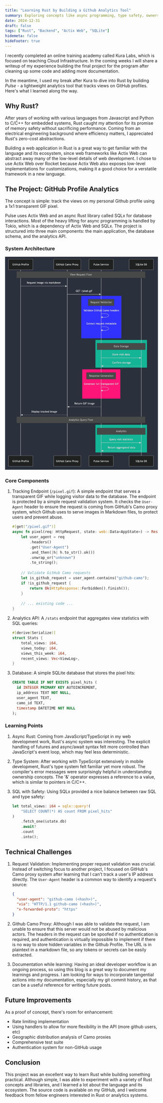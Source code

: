 ```yaml
---
title: "Learning Rust by Building a Github Analytics Tool"
summary: Exploring concepts like async programming, type safety, ownership, and SQL integrations in Rust
date: 2024-12-31
draft: false
tags: ["Rust", "Backend", "Actix Web", "SQLite"] 
hidemeta: false
hideFooter: true
---
```


I recently completed an online training academy called Kura Labs, which is focused on teaching Cloud Infrastructure. In the coming weeks I will share a writeup of my experience building the final project for the program after cleaning up some code and adding more documentation.

In the meantime, I used my break after Kura to dive into Rust by building _Pulse_ - a lightweight analytics tool that tracks views on GitHub profiles. Here's what I learned along the way.

## Why Rust?

After years of working with various languages from Javascript and Python to C/C++ for embedded systems, Rust caught my attention for its promise of memory safety without sacrificing performance. Coming from an electrical engineering background where efficiency matters, I appreciated Rust's zero-cost abstractions.

Building a web application in Rust is a great way to get familiar with the language and its ecosystem, since web frameworks like Actix Web can abstract away many of the low-level details of web development. I chose to use Actix Web over Rocket because Actix Web also exposes low-level implementations for customizations, making it a good choice for a verstatile framework in a new language.

## The Project: GitHub Profile Analytics

The concept is simple: track the views on my personal Github profile using a 1x1 transparent GIF pixel.

Pulse uses Actix Web and an async Rust library called SQLx for database interactions. Most of the heavy lifting for async programming is handled by Tokio, which is a dependency of Actix Web and SQLx. The project is structured into three main components: the main application, the database schema, and the analytics API.

### System Architecture

![architecture](./assets/pixel-arch.png)

### Core Components

1. Tracking Endpoint (`/pixel.gif`): A simple endpoint that serves a transparent GIF while logging visitor data to the database. The endpoint is protected by a simple request validation system. It checks the `User-Agent` header to ensure the request is coming from GitHub's Camo proxy system, which Github uses to serve images in Markdown files, to protect users and prevent abuse.

    ```rust
    #[get("/pixel.gif")]
    async fn pixel(req: HttpRequest, state: web::Data<AppState>) -> Result<HttpResponse> {
        let user_agent = req
            .headers()
            .get("User-Agent")
            .and_then(|h| h.to_str().ok())
            .unwrap_or("unknown")
            .to_string();
    
        // Validate GitHub Camo requests
        let is_github_request = user_agent.contains("github-camo");
        if !is_github_request {
            return Ok(HttpResponse::Forbidden().finish());
        }
        
        // ... existing code ...
    }
    ```

2. Analytics API: A `/stats` endpoint that aggregates view statistics with SQL queries:

    ```rust
    #[derive(Serialize)]
    struct Stats {
        total_views: i64,
        views_today: i64,
        views_this_week: i64,
        recent_views: Vec<ViewLog>,
    }
    ```

3. Database: A simple SQLite database that stores the pixel hits:

    ```sql
    CREATE TABLE IF NOT EXISTS pixel_hits (
      id INTEGER PRIMARY KEY AUTOINCREMENT,
      ip_address TEXT NOT NULL,
      user_agent TEXT,
      camo_id TEXT,
      timestamp DATETIME NOT NULL
    );
    ```

### Learning Points

1. Async Rust: Coming from JavaScript/TypeScript in my web development work, Rust's async system was interesting. The explicit handling of futures and async/await syntax felt more controlled than JavaScript's event loop, which may feel less deterministic.

2. Type System: After working with TypeScript extensively in mobile development, Rust's type system felt familiar yet more robust. The compiler's error messages were surprisingly helpful in understanding ownership concepts. The '&' operator expresses a reference to a value, which is similar to pointers in C/C++.

3. SQL with Safety: Using SQLx provided a nice balance between raw SQL and type safety:

    ```rust
    let total_views: i64 = sqlx::query!(
        "SELECT COUNT(*) AS count FROM pixel_hits" 
    )
        .fetch_one(&state.db)
        .await?
        .count
        .into();
    ```

## Technical Challenges

1. Request Validation: Implementing proper request validation was crucial. Instead of switching focus to another project, I focused on GitHub's Camo proxy system after learning that I can't track a user's IP address directly. The `User-Agent` header is a common way to identify a request's source:

    ```json
    {
      "user-agent": "github-camo (<hash>)",
      "via": "HTTP/1.1 github-camo (<hash>)",
      "x-forwarded-proto": "https"
    }
    ```

2. Github Camo Proxy: Although I was able to validate the request, I am unable to ensure that this server would not be abused by malicious actors. The headers in the request can be spoofed if no authentication is required, and authentication is virtually impossible to implement if there is no way to store hidden variables in the Github Profile. The URL is in plaintext in a markdown file, so any tokens or secrets can be easily extracted.

3. Documentation while learning: Having an ideal developer workflow is an ongoing process, so using this blog is a great way to document my learnings and progress. I am looking for ways to incorporate tangential actions into my documentation, especially my git commit history, as that can be a useful reference for writing future posts.

## Future Improvements

As a proof of concept, there's room for enhancement:

- Rate limiting implementation
- Using handlers to allow for more flexibility in the API (more github users, etc)
- Geographic distribution analysis of Camo proxies
- Comprehensive test suite
- Authentication system for non-GitHub usage

## Conclusion

This project was an excellent way to learn Rust while building something practical. Although simple, I was able to experiment with a variety of Rust concepts and libraries, and I learned a lot about the language and its ecosystem. The source code is available on my GitHub, and I welcome feedback from fellow engineers interested in Rust or analytics systems.
